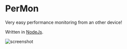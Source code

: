 # PerMon

Very easy performance monitoring from an other device!

Written in [NodeJs](https://nodejs.org).

![screenshot](https://user-images.githubusercontent.com/53659756/142761280-449667be-9f69-4c9f-bb32-fae4caaf65a2.png)
